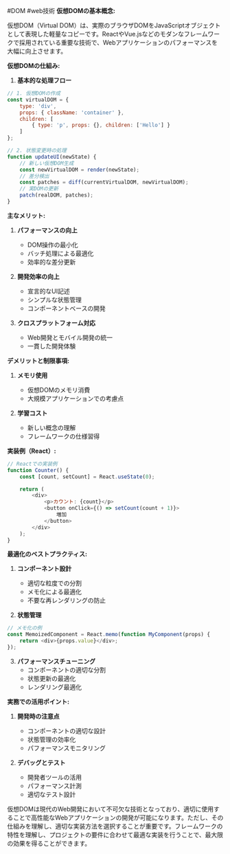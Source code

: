#DOM #web技術 
**仮想DOMの基本概念:**

仮想DOM（Virtual DOM）は、実際のブラウザDOMをJavaScriptオブジェクトとして表現した軽量なコピーです。ReactやVue.jsなどのモダンなフレームワークで採用されている重要な技術で、Webアプリケーションのパフォーマンスを大幅に向上させます。

**仮想DOMの仕組み:**

1. **基本的な処理フロー**

```javascript
// 1. 仮想DOMの作成
const virtualDOM = {
    type: 'div',
    props: { className: 'container' },
    children: [
        { type: 'p', props: {}, children: ['Hello'] }
    ]
};

// 2. 状態変更時の処理
function updateUI(newState) {
    // 新しい仮想DOM生成
    const newVirtualDOM = render(newState);
    // 差分検出
    const patches = diff(currentVirtualDOM, newVirtualDOM);
    // 実DOMの更新
    patch(realDOM, patches);
}
```

**主なメリット:**

1. **パフォーマンスの向上**
    
    - DOM操作の最小化
    - バッチ処理による最適化
    - 効率的な差分更新
2. **開発効率の向上**
    
    - 宣言的なUI記述
    - シンプルな状態管理
    - コンポーネントベースの開発
3. **クロスプラットフォーム対応**
    
    - Web開発とモバイル開発の統一
    - 一貫した開発体験

**デメリットと制限事項:**

1. **メモリ使用**
    
    - 仮想DOMのメモリ消費
    - 大規模アプリケーションでの考慮点
2. **学習コスト**
    
    - 新しい概念の理解
    - フレームワークの仕様習得

**実装例（React）:**

```javascript
// Reactでの実装例
function Counter() {
    const [count, setCount] = React.useState(0);

    return (
        <div>
            <p>カウント: {count}</p>
            <button onClick={() => setCount(count + 1)}>
                増加
            </button>
        </div>
    );
}
```

**最適化のベストプラクティス:**

1. **コンポーネント設計**
    
    - 適切な粒度での分割
    - メモ化による最適化
    - 不要な再レンダリングの防止
2. **状態管理**
    

```javascript
// メモ化の例
const MemoizedComponent = React.memo(function MyComponent(props) {
    return <div>{props.value}</div>;
});
```

3. **パフォーマンスチューニング**
    - コンポーネントの適切な分割
    - 状態更新の最適化
    - レンダリング最適化

**実務での活用ポイント:**

1. **開発時の注意点**
    
    - コンポーネントの適切な設計
    - 状態管理の効率化
    - パフォーマンスモニタリング
2. **デバッグとテスト**
    
    - 開発者ツールの活用
    - パフォーマンス計測
    - 適切なテスト設計

仮想DOMは現代のWeb開発において不可欠な技術となっており、適切に使用することで高性能なWebアプリケーションの開発が可能になります。ただし、その仕組みを理解し、適切な実装方法を選択することが重要です。フレームワークの特性を理解し、プロジェクトの要件に合わせて最適な実装を行うことで、最大限の効果を得ることができます。